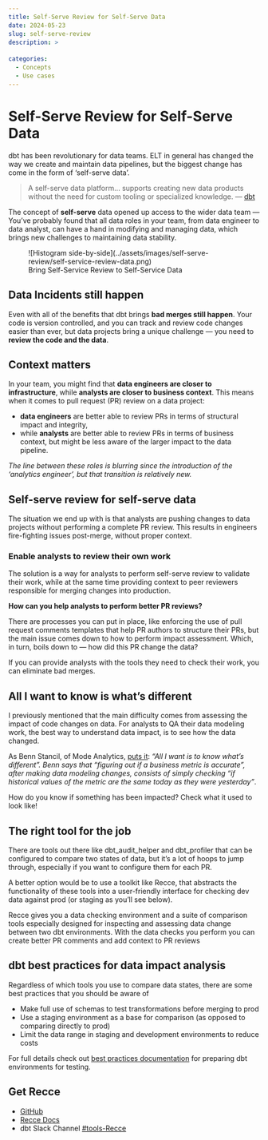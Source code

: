 ```yaml
---
title: Self-Serve Review for Self-Serve Data
date: 2024-05-23
slug: self-serve-review
description: >
  
categories:
  - Concepts
  - Use cases
---
```


# Self-Serve Review for Self-Serve Data

dbt has been revolutionary for data teams. ELT in general has changed the way we create and maintain data pipelines, but the biggest change has come in the form of ‘self-serve data’.

> A self-serve data platform… supports creating new data products without the need for custom tooling or specialized knowledge. — [dbt](https://www.getdbt.com/blog/key-components-of-data-mesh-self-serve-data-platform#what-is-a-self-serve-data-platform)


The concept of **self-serve** data opened up access to the wider data team — You’ve probably found that all data roles in your team, from data engineer to data analyst, can have a hand in modifying and managing data, which brings new challenges to maintaining data stability.

<figure markdown="span">
  ![Histogram side-by-side](../assets/images/self-serve-review/self-service-review-data.png)
  <figcaption>Bring Self-Service Review to Self-Service Data</figcaption>
</figure>

## Data Incidents still happen

Even with all of the benefits that dbt brings **bad merges still happen**. Your code is version controlled, and you can track and review code changes easier than ever, but data projects bring a unique challenge — you need to **review the code and the data**.
<!-- more -->


## Context matters

In your team, you might find that **data engineers are closer to infrastructure**, while **analysts are closer to business context**. This means when it comes to pull request (PR) review on a data project:


- **data engineers** are better able to review PRs in terms of structural impact and integrity,
- while **analysts** are better able to review PRs in terms of business context, but might be less aware of the larger impact to the data pipeline.

*The line between these roles is blurring since the introduction of the ‘analytics engineer’, but that transition is relatively new.*

## Self-serve review for self-serve data

The situation we end up with is that analysts are pushing changes to data projects without performing a complete PR review. This results in engineers fire-fighting issues post-merge, without proper context.

### Enable analysts to review their own work

The solution is a way for analysts to perform self-serve review to validate their work, while at the same time providing context to peer reviewers responsible for merging changes into production.

**How can you help analysts to perform better PR reviews?**


There are processes you can put in place, like enforcing the use of pull request comments templates that help PR authors to structure their PRs, but the main issue comes down to how to perform impact assessment. Which, in turn, boils down to — how did this PR change the data?

If you can provide analysts with the tools they need to check their work, you can eliminate bad merges.

## All I want to know is what’s different

I previously mentioned that the main difficulty comes from assessing the impact of code changes on data. For analysts to QA their data modeling work, the best way to understand data impact, is to see how the data changed.

As Benn Stancil, of Mode Analytics, [puts it](https://benn.substack.com/p/all-i-want-is-to-know-whats-different): *“All I want is to know what’s different”. Benn says that “figuring out if a business metric is accurate”, after making data modeling changes, consists of simply checking “if historical values of the metric are the same today as they were yesterday”*.

How do you know if something has been impacted? Check what it used to look like!


## The right tool for the job

There are tools out there like dbt_audit_helper and dbt_profiler that can be configured to compare two states of data, but it’s a lot of hoops to jump through, especially if you want to configure them for each PR.

A better option would be to use a toolkit like Recce, that abstracts the functionality of these tools into a user-friendly interface for checking dev data against prod (or staging as you’ll see below).

Recce gives you a data checking environment and a suite of comparison tools especially designed for inspecting and assessing data change between two dbt environments. With the data checks you perform you can create better PR comments and add context to PR reviews

## dbt best practices for data impact analysis

Regardless of which tools you use to compare data states, there are some best practices that you should be aware of

- Make full use of schemas to test transformations before merging to prod
- Use a staging environment as a base for comparison (as opposed to comparing directly to prod)
- Limit the data range in staging and development environments to reduce costs

For full details check out [best practices documentation](../../docs/guides/best-practices-prep-env.md) for preparing dbt environments for testing.


## Get Recce

- [GitHub](https://github.com/datarecce/recce)
- [Recce Docs](../../docs/index.md)
- dbt Slack Channel [#tools-Recce](https://getdbt.slack.com/archives/C05C28V7CPP)


<script src="https://gist.github.com/DaveFlynn/7dc9b21354a4ee2ea87118bccdad4885.js"></script>

